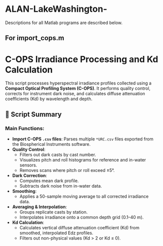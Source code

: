 # ALAN-LakeWashington-
Descriptions for all Matlab programs are described below. 

## For import_cops.m
# C-OPS Irradiance Processing and Kd Calculation

This script processes hyperspectral irradiance profiles collected using a **Compact Optical Profiling System (C-OPS)**. It performs quality control, corrects for instrument dark noise, and calculates diffuse attenuation coefficients (Kd) by wavelength and depth.

## 📂 Script Summary

### Main Functions:
- **Import C-OPS `.csv` files**: Parses multiple `*URC.csv` files exported from the Biospherical Instruments software.
- **Quality Control**:
  - Filters out dark casts by cast number.
  - Visualizes pitch and roll histograms for reference and in-water sensors.
  - Removes scans where pitch or roll exceed ±5°.
- **Dark Correction**:
  - Computes mean dark profile.
  - Subtracts dark noise from in-water data.
- **Smoothing**:
  - Applies a 50-sample moving average to all corrected irradiance data.
- **Averaging & Interpolation**:
  - Groups replicate casts by station.
  - Interpolates irradiance onto a common depth grid (0.1–40 m).
- **Kd Calculation**:
  - Calculates vertical diffuse attenuation coefficient (Kd) from smoothed, interpolated Edz profiles.
  - Filters out non-physical values (Kd > 2 or Kd ≤ 0).
 

